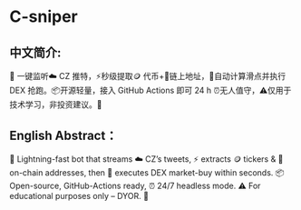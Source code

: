 # C-sniper
## 中文简介:

🚀 一键监听☁️ CZ 推特，⚡️秒级提取🪙 代币+🔗链上地址，🤖自动计算滑点并执行 DEX 抢跑。📦开源轻量，接入 GitHub Actions 即可 24 h ⏰无人值守，⚠️仅用于技术学习，非投资建议。🙏

## English Abstract：

🚀 Lightning-fast bot that streams ☁️ CZ’s tweets, ⚡️ extracts 🪙 tickers & 🔗 on-chain addresses, then 🤖 executes DEX market-buy within seconds. 📦 Open-source, GitHub-Actions ready, ⏰ 24/7 headless mode. ⚠️ For educational purposes only – DYOR. 🙏
